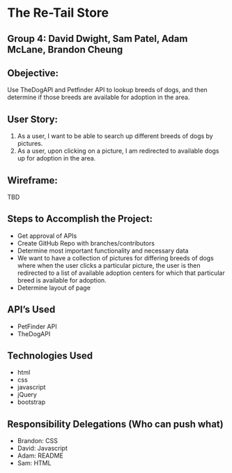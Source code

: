 # The Re-Tail Store
## Group 4: David Dwight, Sam Patel, Adam McLane, Brandon Cheung

## Obejective:
Use TheDogAPI and Petfinder API to lookup breeds of dogs, and then determine if those breeds are available for adoption in the area.

## User Story:

1. As a user, I want to be able to search up different breeds of dogs by pictures.
2. As a user, upon clicking on a picture, I am redirected to available dogs up for adoption in the area.

## Wireframe:
TBD

## Steps to Accomplish the Project:
* Get approval of APIs
* Create GitHub Repo with branches/contributors
* Determine most important functionality and necessary data
* We want to have a collection of pictures for differing breeds of dogs where when the user clicks a particular picture, the user is then redirected to a list of available adoption centers for which that particular breed is available for adoption.
* Determine layout of page


## API’s Used
* PetFinder API 
* TheDogAPI

## Technologies Used
* html
* css
* javascript
* jQuery
* bootstrap



## Responsibility Delegations (Who can push what)
* Brandon: CSS
* David: Javascript
* Adam: README
* Sam: HTML








